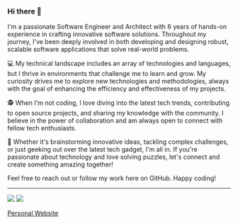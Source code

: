 ### Hi there 👋

I'm a passionate Software Engineer and Architect with 8 years of hands-on experience in crafting innovative software solutions. Throughout my journey, I've been deeply involved in both developing and designing robust, scalable software applications that solve real-world problems.

💻 My technical landscape includes an array of technologies and languages, but I thrive in environments that challenge me to learn and grow. My curiosity drives me to explore new technologies and methodologies, always with the goal of enhancing the efficiency and effectiveness of my projects.

🕵️ When I'm not coding, I love diving into the latest tech trends, contributing to open source projects, and sharing my knowledge with the community. I believe in the power of collaboration and am always open to connect with fellow tech enthusiasts.

🚀 Whether it's brainstorming innovative ideas, tackling complex challenges, or just geeking out over the latest tech gadget, I'm all in. If you're passionate about technology and love solving puzzles, let's connect and create something amazing together!

Feel free to reach out or follow my work here on GitHub. Happy coding!

---

[<img src="https://img.shields.io/badge/-LinkedIn-blue?style=flat-square&logo=LinkedIn&logoColor=white&link=https://www.linkedin.com/in/franciscomrr">](https://www.linkedin.com/in/franciscomrr)
[<img src="https://img.shields.io/badge/-Twitter-grey?style=flat-square&logo=Twitter&logoColor=white&link=https://twitter.com/xfmrr">](https://twitter.com/xfmrr)

[Personal Website](https://fromero.me)
